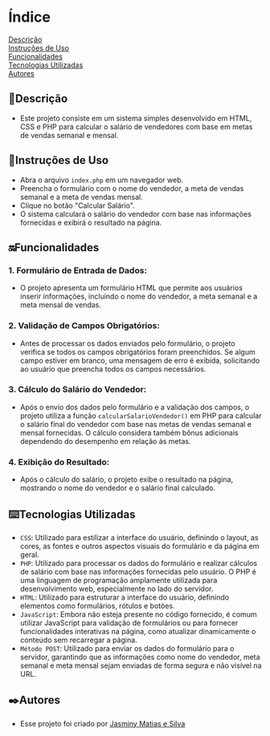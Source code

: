 # Índice
[Descrição](#descri%C3%A7%C3%A3o)  
[Instruções de Uso](#instru%C3%A7%C3%B5es-de-uso)  
[Funcionalidades](#funcionalidades)   
[Tecnologias Utilizadas](#%EF%B8%8Ftecnologias-utilizadas)  
[Autores](#%EF%B8%8Fautores)  

## 📝Descrição  
 * Este projeto consiste em um sistema simples desenvolvido em HTML, CSS e PHP para calcular o salário de vendedores com base em metas de vendas semanal e mensal.
   
## 👾Instruções de Uso  
* Abra o arquivo `index.php` em um navegador web.
* Preencha o formulário com o nome do vendedor, a meta de vendas semanal e a meta de vendas mensal.
* Clique no botão "Calcular Salário".
* O sistema calculará o salário do vendedor com base nas informações fornecidas e exibirá o resultado na página.

## 🔛Funcionalidades  
  ### 1. Formulário de Entrada de Dados:    
  * O projeto apresenta um formulário HTML que permite aos usuários inserir informações, incluindo o nome do vendedor, a meta semanal e a meta mensal de vendas.  
  ### 2. Validação de Campos Obrigatórios:  
  *  Antes de processar os dados enviados pelo formulário, o projeto verifica se todos os campos obrigatórios foram preenchidos. Se algum campo estiver em branco, uma mensagem de erro é exibida, solicitando ao usuário que preencha todos os campos necessários.  
  ### 3. Cálculo do Salário do Vendedor:  
  * Após o envio dos dados pelo formulário e a validação dos campos, o projeto utiliza a função `calcularSalarioVendedor()` em PHP para calcular o salário final do vendedor com base nas metas de vendas semanal e mensal fornecidas. O cálculo considera também bônus adicionais dependendo do desempenho em relação às metas.
  ### 4. Exibição do Resultado:    
  * Após o cálculo do salário, o projeto exibe o resultado na página, mostrando o nome do vendedor e o salário final calculado.  

## ⌨️Tecnologias Utilizadas  

* `CSS`: Utilizado para estilizar a interface do usuário, definindo o layout, as cores, as fontes e outros aspectos visuais do formulário e da página em geral.  
* `PHP`: Utilizado para processar os dados do formulário e realizar cálculos de salário com base nas informações fornecidas pelo usuário. O PHP é uma linguagem de programação amplamente utilizada para desenvolvimento web, especialmente no lado do servidor.  
* `HTML`: Utilizado para estruturar a interface do usuário, definindo elementos como formulários, rótulos e botões.  
* `JavaScript`: Embora não esteja presente no código fornecido, é comum utilizar JavaScript para validação de formulários ou para fornecer funcionalidades interativas na página, como atualizar dinamicamente o conteúdo sem recarregar a página.
* `Método POST`:  Utilizado para enviar os dados do formulário para o servidor, garantindo que as informações como nome do vendedor, meta semanal e meta mensal sejam enviadas de forma segura e não visível na URL.  
  
## ✒️Autores  
 * Esse projeto foi criado por [Jasminy Matias e Silva](https://github.com/jamybr)
